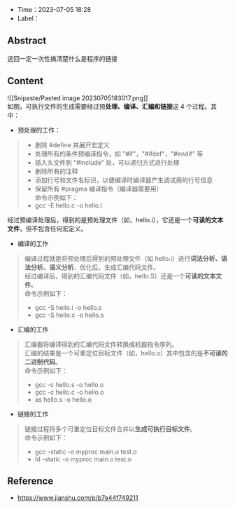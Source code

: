 - Time：2023-07-05 18:28
- Label：

## Abstract

这回一定一次性搞清楚什么是程序的链接

## Content

![[Snipaste/Pasted image 20230705183017.png]]  
如图，可执行文件的生成需要经过预**处理、编译、汇编和链接**这 4 个过程。其中：

- 预处理的工作：

> - 删除 \#define 并展开宏定义
> - 处理所有的条件预编译指令，如 "#if"，"#ifdef"，"#endif" 等
> - 插入头文件到 "#include" 处，可以递归方式进行处理
> - 删除所有的注释
> - 添加行号和文件名标识，以便编译时编译器产生调试用的行号信息
> - 保留所有 \#pragma 编译指令（编译器需要用）  
>     命令示例如下：
> - gcc -E hello.c -o hello.i

经过预编译处理后，得到的是预处理文件（如，hello.i），它还是一个**可读的文本文件**，但不包含任何宏定义。

- 编译的工作

> 编译过程就是将预处理后得到的预处理文件（如 hello.i）进行**词法分析、语法分析、语义分析**、优化后，生成汇编代码文件。  
> 经过编译后，得到的汇编代码文件（如，hello.S）还是一个**可读的文本文件**。  
> 命令示例如下：
> 
> - gcc -S hello.i -o hello.s
> - gcc -S hello.c -o hello.s

- 汇编的工作

> 汇编器将编译得到的汇编代码文件转换成机器指令序列。  
> 汇编的结果是一个可重定位目标文件（如，hello.o）其中包含的是**不可读的二进制代码**。  
> 命令示例如下：
> 
> - gcc -c hello.s -o hello.o
> - gcc -c hello.c -o hello.o
> - as hello.s -o hello.o

- 链接的工作

> 链接过程将多个可重定位目标文件合并以**生成可执行目标文件**。  
> 命令示例如下：
> 
> - gcc -static -o myproc main.o test.o
> - ld -static -o myproc main.o test.o

## Reference

- https://www.jianshu.com/p/b7e44f749211
